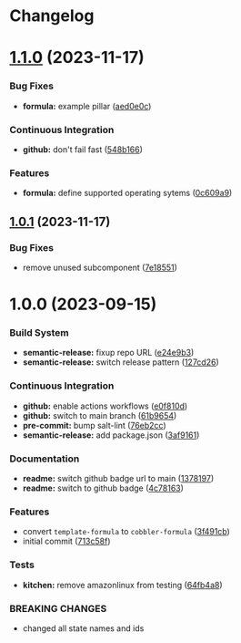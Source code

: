 # Changelog

# [1.1.0](https://github.com/cobbler/cobbler-formula/compare/v1.0.1...v1.1.0) (2023-11-17)


### Bug Fixes

* **formula:** example pillar ([aed0e0c](https://github.com/cobbler/cobbler-formula/commit/aed0e0cba924413f803475d0733fdfa56dbea8d6))


### Continuous Integration

* **github:** don't fail fast ([548b166](https://github.com/cobbler/cobbler-formula/commit/548b1667d23a58f63bb1aa172c299c2c3c660e95))


### Features

* **formula:** define supported operating sytems ([0c609a9](https://github.com/cobbler/cobbler-formula/commit/0c609a979f1934d153afbe4894a764059923f385))

## [1.0.1](https://github.com/cobbler/cobbler-formula/compare/v1.0.0...v1.0.1) (2023-11-17)


### Bug Fixes

* remove unused subcomponent ([7e18551](https://github.com/cobbler/cobbler-formula/commit/7e185518fb29972092b221e2d6322b095d682ff1))

# 1.0.0 (2023-09-15)


### Build System

* **semantic-release:** fixup repo URL ([e24e9b3](https://github.com/cobbler/cobbler-formula/commit/e24e9b3ebd5c8aa50e3a1c165143058abb5c6360))
* **semantic-release:** switch release pattern ([127cd26](https://github.com/cobbler/cobbler-formula/commit/127cd26ac90a84dad5b08aafdc3032c0875d07b9))


### Continuous Integration

* **github:** enable actions workflows ([e0f810d](https://github.com/cobbler/cobbler-formula/commit/e0f810d7e2c598bd394aae627c8951f59fd28af7))
* **github:** switch to main branch ([61b9654](https://github.com/cobbler/cobbler-formula/commit/61b9654b8b5519cc0262ccf8dda8a11900746677))
* **pre-commit:** bump salt-lint ([76eb2cc](https://github.com/cobbler/cobbler-formula/commit/76eb2cc15c61938d9c827e275b58e2a63388b0f5))
* **semantic-release:** add package.json ([3af9161](https://github.com/cobbler/cobbler-formula/commit/3af91615c6d6798cc958ba7101a2ccd7a9a391c1))


### Documentation

* **readme:** switch github badge url to main ([1378197](https://github.com/cobbler/cobbler-formula/commit/1378197b9b3651af5cce8190372c568a5a86e5a5))
* **readme:** switch to github badge ([4c78163](https://github.com/cobbler/cobbler-formula/commit/4c78163fef16236a635f8131ed9ebd0e6f9671bd))


### Features

* convert `template-formula` to `cobbler-formula` ([3f491cb](https://github.com/cobbler/cobbler-formula/commit/3f491cbb29c0c2027984bfc26762d16db53c31a5))
* initial commit ([713c58f](https://github.com/cobbler/cobbler-formula/commit/713c58f11f6742eff0baed7f4cb4d23221f2d834))


### Tests

* **kitchen:** remove amazonlinux from testing ([64fb4a8](https://github.com/cobbler/cobbler-formula/commit/64fb4a8fb860b997f0634ee5d31d5a8d9b016e5a))


### BREAKING CHANGES

* changed all state names and ids
